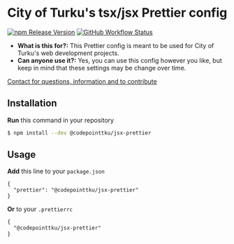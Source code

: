 # City of Turku's tsx/jsx Prettier config

[![npm Release Version](https://img.shields.io/github/v/release/codepointtku/jsx-prettier?logo=npm&style=for-the-badge&labelColor=333333)](https://www.npmjs.com/package/@codepointtku/jsx-prettier)
[![GitHub Workflow Status](https://img.shields.io/github/workflow/status/codepointtku/jsx-prettier/npm%20Publish?logo=githubactions&logoColor=cyan&style=for-the-badge&labelColor=333333)](https://github.com/codepointtku/jsx-prettier/actions/workflows/npm-publish.yml)

* **What is this for?:** This Prettier config is meant to be used for City of Turku's web development projects.
* **Can anyone use it?:** Yes, you can use this config however you like, but keep in mind that these settings may be change over time.

[Contact for questions, information and to contribute](mailto:juuso.laakso@turku.fi)

## Installation
**Run** this command in your repository
```bash
$ npm install --dev @codepointtku/jsx-prettier
```

## Usage
**Add** this line to your `package.json`
```jsonc
{
  "prettier": "@codepointtku/jsx-prettier"
}
```
**Or** to your `.prettierrc`
```jsonc
{
  "@codepointtku/jsx-prettier"
}
```
